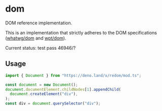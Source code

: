 # dom

DOM reference implementation.

This is an implementation that strictly adheres to the DOM specifications
([whatwg/dom](https://dom.spec.whatwg.org/) and
[wpt/dom](https://github.com/web-platform-tests/wpt/tree/master/dom)).

Current status: test pass 46946/?

## Usage

```ts
import { Document } from "https://deno.land/x/redom/mod.ts";

const document = new Document();
document.documentElement.childNodes[1].appendChild(
  document.createElement("div"),
);
const div = document.querySelector("div");
```
